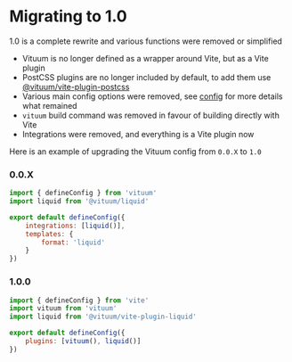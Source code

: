 # Migrating to 1.0

1.0 is a complete rewrite and various functions were removed or simplified

* Vituum is no longer defined as a wrapper around Vite, but as a Vite plugin
* PostCSS plugins are no longer included by default, to add them use [@vituum/vite-plugin-postcss](/plugins/postcss)
* Various main config options were removed, see [config](/config/main-options) for more details what remained
* `vituum` build command was removed in favour of building directly with Vite
* Integrations were removed, and everything is a Vite plugin now

Here is an example of upgrading the Vituum config from `0.0.X` to `1.0`

### 0.0.X
```javascript
import { defineConfig } from 'vituum'
import liquid from '@vituum/liquid'

export default defineConfig({
    integrations: [liquid()],
    templates: {
        format: 'liquid'
    }
})
```

### 1.0.0
```javascript
import { defineConfig } from 'vite'
import vituum from 'vituum'
import liquid from '@vituum/vite-plugin-liquid'

export default defineConfig({
    plugins: [vituum(), liquid()]
})
```

